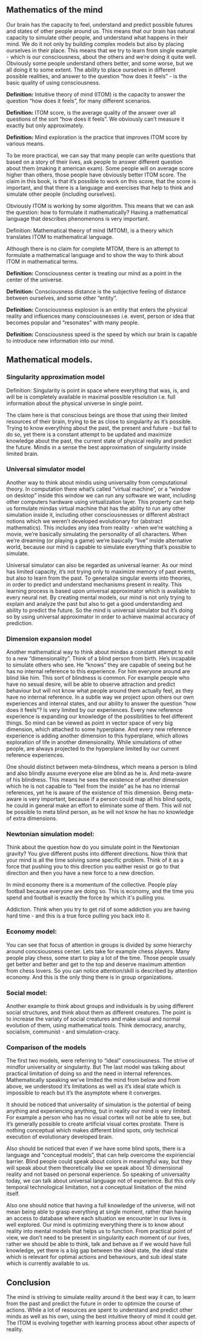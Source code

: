 ## Mathematics of the mind

Our brain has the capacity to feel, understand and predict possible futures and states of other people around us. This means that our brain has natural capacity to simulate other people, and understand what happens in their mind. We do it not only by building complex models but also by placing ourselves in their place. This means that we try to learn from single example - which is our consciousness, about the others and we’re doing it quite well. Obviously some people understand others better, and some worse, but we all doing it to some extent. The ability to place ourselves in different possible realities, and answer to the question “how does it feels” - is the basic quality of using consciousness. 

__Definition:__ Intuitive theory of mind (ITOM) is the capacity to answer the question “how does it feels”, for many different scenarios. 

__Definition:__ ITOM score, is the average quality of the answer over all questions of the sort “how does it feels”. We obviously can’t measure it exactly but only approximately. 

__Definition:__ Mind exploration is the practice that improves ITOM score by various means. 

To be more practical, we can say that many people can write questions that based on a story of their lives, ask people to answer different question about them (making it american exam). Some people will on average score higher than others, those people have obviously better ITOM score. The claim in this book, is that it’s possible to work on this score, that the score is important, and that there is a language and exercises that help to think and simulate other people (including ourselves). 

Obviously ITOM is working by some algorithm. This means that we can ask the question: how to formulate it mathematically? Having a mathematical language that describes phenomenons is very important. 

Definition: Mathematical theory of mind (MTOM), is a theory which translates ITOM to mathematical language. 

Although there is no claim for complete MTOM, there is an attempt to formulate a mathematical language and to show the way to think about ITOM in mathematical terms. 

__Definition:__ Consciousness center is treating our mind as a point in the center of the universe. 

__Definition:__ Consciousness distance is the subjective feeling of distance between ourselves, and some other “entity”. 

__Definition:__ Consciousness explosion is an entity that enters the physical reality and influences many consciousnesses i.e. event, person or idea that becomes popular and “resonates” with many people. 

__Definition:__ Consciousness speed is the speed by which our brain is capable to introduce new information into our mind. 

## Mathematical models. 

### Singularity approximation model
Definition: Singularity is point in space where everything that was, is, and will be is completely available in maximal possible resolution i.e. full information about the physical universe in single point. 

The claim here is that conscious beings are those that using their limited resources of their brain, trying to be as close to singularity as it’s possible. Trying to know everything about the past, the present and future - but fail to do so, yet there is a constant attempt to be updated and maximize knowledge about the past, the current state of physical reality and predict the future. Mindis in a sense the best approximation of singularity inside limited brain. 

### Universal simulator model
Another way to think about mindis using universality from computational theory. In computation there what’s called “virtual machine”, or a “window on desktop” inside this window we can run any software we want, including other computers hardware using virtualization layer. This property can help us formulate mindas virtual machine that has the ability to run any other simulation inside it, including other consciousnesses or different abstract notions which we weren’t developed evolutionary for (abstract mathematics). This includes any idea from reality - when we’re watching a movie, we’re basically simulating the personality of all characters. When we’re dreaming (or playing a game) we’re basically “live” inside alternative world, because our mind is capable to simulate everything that’s possible to simulate. 

Universal simulator can also be regarded as universal learner. As our mind has limited capacity, it’s not trying only to maximize memory of past events, but also to learn from the past. To generalize singular events into theories, in order to predict and understand mechanisms present in reality. This learning process is based upon universal approximator which is available to every neural net. By creating mental models, our mind is not only trying to explain and analyze the past but also to get a good understanding and ability to predict the future. So the mind is universal simulator but it’s doing so by using universal approximator in order to achieve maximal accuracy of prediction. 

### Dimension expansion model
Another mathematical way to think about mindas a constant attempt to exit to a new “dimensionality”. Think of a blind person from birth. He’s incapable to simulate others who see. He “knows” they are capable of seeing but he has no internal reference to this experience. For him everyone around are blind like him. This sort of blindness is common. For example people who have no sexual desire, will be able to observe attraction and predict behaviour but will not know what people around them actually feel, as they have no internal reference. In a subtle way we project upon others our own experiences and internal states, and our ability to answer the question “how does it feels”? Is very limited by our experiences. Every new reference experience is expanding our knowledge of the possibilities to feel different things. So mind can be viewed as point in vector space of very big dimension, which attached to some hyperplane. And every new reference experience is adding another dimension to this hyperplane, which allows exploration of life in another dimensionality. While simulations of other people, are always projected to the hyperplane limited by our current reference experiences. 

One should distinct between meta-blindness, which means a person is blind and also blindly assume everyone else are blind as he is. And meta-aware of his blindness. This means he sees the existence of another dimension which he is not capable to “feel from the inside” as he has no internal references, yet he is aware of the existence of this dimension. Being meta-aware is very important, because if a person could map all his blind spots, he could in general make an effort to eliminate some of them. This will not be possible to meta blind person, as he will not know he has no knowledge of extra dimensions. 

### Newtonian simulation model:
Think about the question how do you simulate point in the Newtonian gravity? You give different pushs into different directions. Now think that your mind is all the time solving some specific problem. Think of it as a force that pushing you to this direction you eaither resist or go to that direction and then you have a new force to a new direction. 

In mind economy there is a momentum of the collective. People play football because everyone are doing so. This is economy, and the time you spend and football is exactly the force by which it's pulling you. 

Addiction. Think when you try to get rid of some addiction you are having hard time - and this is a true force pulling you back into it. 

### Economy model:

You can see that focus of attention in groups is divided by some hierarchy around concsiousness center. Lets take for example chess players. Many people play chess, some start to play a lot of the time. Those people usualy get better and better and get to the top and deserve maximum attention from chess lovers. So you can notice attention/skill is described by attention economy. And this is the only thing there is in group organizations. 

### Social model:

Another example to think about groups and individuals is by using different social structures, and think about them as different creatures. The point is to increase the variaty of social creatures and make usual and normal evolution of them, using mathematical tools. Think democracy, anarchy, socialism, communist - and simulation-cracy. 

### Comparison of the models
The first two models, were referring to “ideal” consciousness. The strive of mindfor universality or singularity. But The last model was talking about practical limitation of doing so and the need in internal references. Mathematically speaking we’ve limited the mind from below and from above, we understood it’s limitations as well as it’s ideal state which is impossible to reach but it’s the asymptote where it converges. 

It should be noticed that universality of simulation is the potential of being anything and experiencing anything, but in reality our mind is very limited. For example a person who has no visual cortex will not be able to see, but it’s generally possible to create artificial visual cortex prostate. There is nothing conceptual which makes different blind spots, only technical execution of evolutionary developed brain. 

Also should be noticed that even if we have some blind spots, there is a language and “conceptual models”, that can help overcome the expiriencial barrier. Blind people could speak about colors in meaningful way, but they will speak about them theoretically like we speak about 10 dimensional reality and not based on personal experience. So speaking of universality today, we can talk about universal language not of experience. But this only temporal technological limitation, not a conceptual limitation of the mind itself. 

Also one should notice that having a full knowledge of the universe, will not mean being able to grasp everything at single moment, rather than having an access to database where each situation we encounter in our lives is well explored. Our mind is optimizing everything there is to know about reality into mental models that helps us to function. From practical point of view, we don’t need to be present in singularity each moment of our lives, rather we should be able to think, talk and behave as if we would have full knowledge, yet there is a big gap between the ideal state, the ideal state which is relevant for optimal actions and behaviours, and sub ideal state which is currently available to us. 

## Conclusion 

The mind is striving to simulate reality around it the best way it can, to learn from the past and predict the future in order to optimize the course of actions. While a lot of resources are spent to understand and predict other minds as well as his own, using the best intuitive theory of mind it could get. The ITOM is evolving together with learning process about other aspects of reality.
